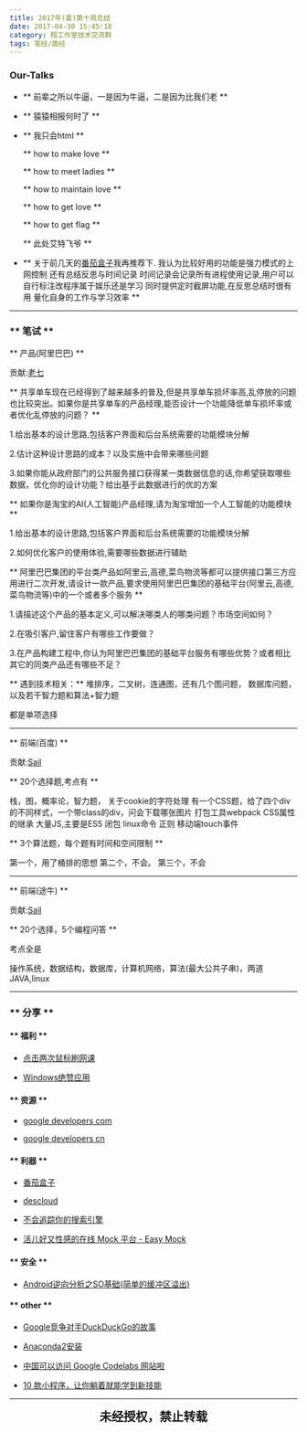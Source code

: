 ```yaml
---
title: 2017年(夏)第十周总结
date: 2017-04-30 15:45:18
category: 翔工作室技术交流群
tags: 笔经/面经
---
```


### Our-Talks

- ** 前辈之所以牛逼，一是因为牛逼，二是因为比我们老 **

- ** 猿猿相报何时了 **

- ** 我只会html **

  ** how to make love **

  ** how to meet ladies **

  ** how to maintain love **

  ** how to get love **

  ** how to get flag **

  ** 此处艾特飞爷 **

- ** 关于前几天的[番茄盒子](http://www.tomatobox.cn/)我再推荐下.
  我认为比较好用的功能是强力模式的上网控制
  还有总结反思与时间记录
  时间记录会记录所有进程使用记录,用户可以自行标注改程序属于娱乐还是学习
  同时提供定时截屏功能,在反思总结时很有用
  量化自身的工作与学习效率 **

***********************

### ** 笔试 **

** 产品(阿里巴巴) **

贡献:[老七](http://blog.seventeams.cn/)

** 共享单车现在已经得到了越来越多的普及,但是共享单车损坏率高,乱停放的问题也比较突出。如果你是共享单车的产品经理,能否设计一个功能降低单车损坏率或者优化乱停放的问题？ **

1.给出基本的设计思路,包括客户界面和后台系统需要的功能模块分解

2.估计这种设计思路的成本？以及实施中会带来哪些问题

3.如果你能从政府部门的公共服务接口获得某一类数据信息的话,你希望获取哪些数据，优化你的设计功能？给出基于此数据进行的优的方案


** 如果你是淘宝的AI(人工智能)产品经理,请为淘宝增加一个人工智能的功能模块 **

1.给出基本的设计思路,包括客户界面和后台系统需要的功能模块分解

2.如何优化客户的使用体验,需要哪些数据进行辅助

** 阿里巴巴集团的平台类产品如阿里云,高德,菜鸟物流等都可以提供接口第三方应用进行二次开发,请设计一款产品,要求使用阿里巴巴集团的基础平台(阿里云,高德,菜鸟物流等)中的一个或者多个服务 **

1.请描述这个产品的基本定义,可以解决哪类人的哪类问题？市场空间如何？

2.在吸引客户,留住客户有哪些工作要做？

3.在产品构建工程中,你认为阿里巴巴集团的基础平台服务有哪些优势？或者相比其它的同类产品还有哪些不足？


** 遇到技术相关：**
堆排序，二叉树，连通图，还有几个图问题，
数据库问题，以及若干智力题和算法+智力题

都是单项选择

********************************

** 前端(百度) **

贡献:[Sail](http://www.sail.name/)

** 20个选择题,考点有 **

栈，图，概率论，智力题，
关于cookie的字符处理
有一个CSS题，给了四个div的不同样式，一个带class的div，问会下载哪张图片
打包工具webpack
CSS属性的继承
大量JS,主要是ES5
闭包
linux命令
正则
移动端touch事件

** 3个算法题，每个题有时间和空间限制 **

第一个，用了桶排的思想
第二个，不会。
第三个，不会

*********************

** 前端(途牛) **

贡献:[Sail](http://www.sail.name/)

** 20个选择，5个编程问答 **

考点全是

操作系统，数据结构，数据库，计算机网络，算法(最大公共子串)，两道JAVA,linux

***************************

### ** 分享 **

#### ** 福利 **

- [点击两次鼠标刷网课](http://www.sail.name/2017/04/25/from-small-star-star-to-skip-imooc-class/)

- [Windows绝赞应用](https://emlvirus.gitbooks.io/windows-apps-that-amaze-us/content/)


#### ** 资源 **

- [google developers com](https://developers.google.com/)

- [google developers cn](https://developers.google.cn/)

#### ** 利器 **

- [番茄盒子](http://www.tomatobox.cn/)

- [descloud](http://descloud.io/)

- [不会追踪你的搜索引擎](https://duckduckgo.com/)

- [活儿好又性感的在线 Mock 平台 - Easy Mock](https://juejin.im/entry/58ff20dfb123db260cb5b227)


#### ** 安全 **

- [Android逆向分析之SO基础(简单的缓冲区溢出)](http://leanote.com/blog/post/59044424ab644140e40004b7)


#### ** other **

- [Google竞争对手DuckDuckGo的故事](https://wanqu.co/a/297/2014-09-23-google-duckduckgo.html?s=newer-nav)

- [Anaconda2安装](http://zeroday.leanote.com/post/Anaconda2%E5%AE%89%E8%A3%85)

- [中国可以访问 Google Codelabs 网站啦](https://juejin.im/entry/58fde96c570c350058e9d5ab)

- [10 款小程序，让你躺着就能学到新技能](http://mp.weixin.qq.com/s/hJI4XTv_aAavVixhbszJQg)

*************************

<p style="margin-top: 0.4em; text-align: center">
<b style="font-size: 1.5em;font-weight: 600;">未经授权，禁止转载</b>
 </p>